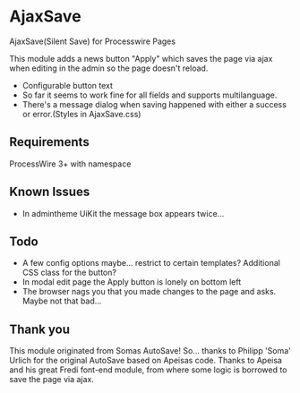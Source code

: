 # AjaxSave
AjaxSave(Silent Save) for Processwire Pages

This module adds a news button "Apply" which saves the page via ajax when editing in the admin so the page doesn't reload.
- Configurable button text
- So far it seems to work fine for all fields and supports multilanguage.
- There's a message dialog when saving happened with either a success or error.(Styles in AjaxSave.css)

## Requirements
ProcessWire 3+ with namespace

## Known Issues
- In admintheme UiKit the message box appears twice...

## Todo
- A few config options maybe... restrict to certain templates? Additional CSS class for the button?
- In modal edit page the Apply button is lonely on bottom left
- The browser nags you that you made changes to the page and asks. Maybe not that bad...

## Thank you
This module originated from Somas AutoSave! So... thanks to Philipp 'Soma' Urlich for the original AutoSave based on Apeisas code.
Thanks to Apeisa and his great Fredi font-end module, from where some logic is borrowed to save the page via ajax.
